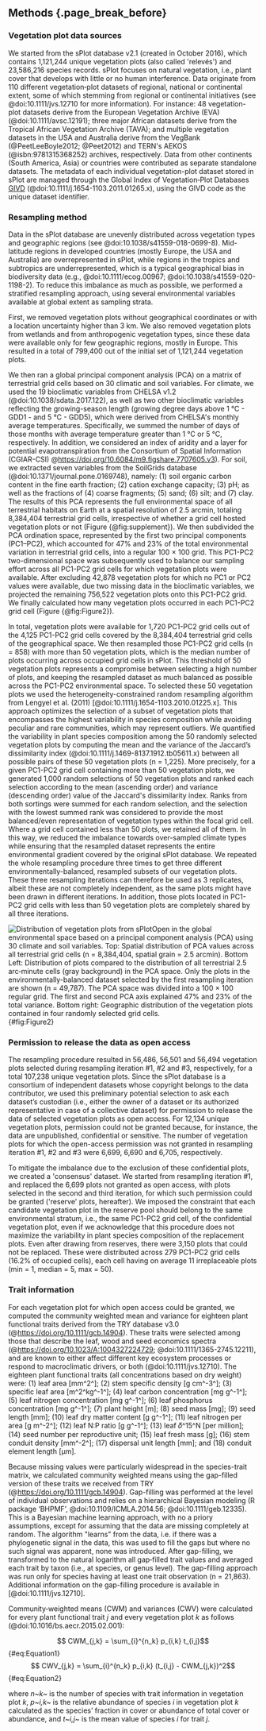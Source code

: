 ## Methods {.page_break_before}

### Vegetation plot data sources
We started from the sPlot database v2.1 (created in October 2016), which contains 1,121,244 unique vegetation plots (also called 'relevés') and 23,586,216 species records.
sPlot focuses on natural vegetation, i.e., plant cover that develops with little or no human interference. 
Data originate from 110 different vegetation‐plot datasets of regional, national or continental extent, some of which stemming from regional or continental initiatives (see @doi:10.1111/jvs.12710 for more information). 
For instance: 48 vegetation-plot datasets derive from the European Vegetation Archive (EVA) (@doi:10.1111/avsc.12191); three major African datasets derive from the Tropical African Vegetation Archive (TAVA); and multiple vegetation datasets in the USA and Australia derive from the VegBank (@PeetLeeBoyle2012; @Peet2012) and TERN's AEKOS  (@isbn:9781315368252) archives, respectively. 
Data from other continents (South America, Asia) or countries were contributed as separate standalone datasets. 
The metadata of each individual vegetation-plot dataset stored in sPlot are managed through the Global Index of Vegetation‐Plot Databases [GIVD](http://www.givd.info) (@doi:10.1111/j.1654-1103.2011.01265.x), using the GIVD code as the unique dataset identifier.

### Resampling method
Data in the sPlot database are unevenly distributed across vegetation types and geographic regions (see @doi:10.1038/s41559-018-0699-8). 
Mid-latitude regions in developed countries (mostly Europe, the USA and Australia) are overrepresented in sPlot, while regions in the tropics and subtropics are underrepresented, which is a typical geographical bias in biodiversity data (e.g., @doi:10.1111/ecog.00967; @doi:10.1038/s41559-020-1198-2). 
To reduce this imbalance as much as possible, we performed a stratified resampling approach, using several environmental variables available at global extent as sampling strata. 

First, we removed vegetation plots without geographical coordinates or with a location uncertainty higher than 3 km. 
We also removed vegetation plots from wetlands and from anthropogenic vegetation types, since these data were available only for few geographic regions, mostly in Europe.
This resulted in a total of 799,400 out of the initial set of 1,121,244 vegetation plots. 

We then ran a global principal component analysis (PCA) on a matrix of terrestrial grid cells based on 30 climatic and soil variables. 
For climate, we used the 19 bioclimatic variables from CHELSA v1.2 (@doi:10.1038/sdata.2017.122), as well as two other bioclimatic variables reflecting the growing-season length (growing degree days above 1 °C - GDD1 - and 5 °C - GDD5), which were derived from CHELSA's monthly average temperatures. 
Specifically, we summed the number of days of those months with average temperature greater than 1 °C or 5 °C, respectively. 
In addition, we considered an index of aridity and a layer for potential evapotranspiration from the Consortium of Spatial Information (CGIAR-CSI) @https://doi.org/10.6084/m9.figshare.7707605.v3). 
For soil, we extracted seven variables from the SoilGrids database (@doi:10.1371/journal.pone.0169748), namely: (1) soil organic carbon content in the fine earth fraction; (2) cation exchange capacity; (3) pH; as well as the fractions of (4) coarse fragments; (5) sand; (6) silt; and (7) clay.  
The results of this PCA represents the full environmental space of all terrestrial habitats on Earth at a spatial resolution of 2.5 arcmin, totaling 8,384,404 terrestrial grid cells, irrespective of whether a grid cell hosted vegetation plots or not (Figure {@fig:supplement}). 
We then subdivided the PCA ordination space, represented by the first two principal components (PC1–PC2), which accounted for 47% and 23% of the total environmental variation in terrestrial grid cells, into a regular 100 × 100 grid. 
This PC1-PC2 two-dimensional space was subsequently used to balance our sampling effort across all PC1-PC2 grid cells for which vegetation plots were available.
After excluding 42,878 vegetation plots for which no PC1 or PC2 values were available, due two missing data in the bioclimatic variables, we projected the remaining 
756,522 vegetation plots onto this PC1-PC2 grid.
We finally calculated how many vegetation plots occurred in each PC1-PC2 grid cell (Figure {@fig:Figure2}). 

In total, vegetation plots were available for 1,720 PC1-PC2 grid cells out of the 4,125 PC1-PC2 grid cells covered by the 8,384,404 terrestrial grid cells of the geographical space.
We then resampled those PC1-PC2 grid cells (n = 858) with more than 50 vegetation plots, which is the median number of plots occurring across occupied grid cells in sPlot. 
This threshold of 50 vegetation plots represents a compromise between selecting a high number of plots, and keeping the resampled dataset as much balanced as possible across the PC1-PC2 environmental space. 
To selected these 50 vegetation plots we used the heterogeneity-constrained random resampling algorithm from Lengyel et al. (2011) \[@doi:10.1111/j.1654-1103.2010.01225.x\]. 
This approach optimizes the selection of a subset of vegetation plots that encompasses the highest variability in species composition while avoiding peculiar and rare communities, which may represent outliers. 
We quantified the variability in plant species composition among the 50 randomly selected vegetation plots by computing the mean and the variance of the Jaccard’s dissimilarity index (@doi:10.1111/j.1469-8137.1912.tb05611.x) between all possible pairs of these 50 vegetation plots (n = 1,225). 
More precisely, for a given PC1-PC2 grid cell containing more than 50 vegetation plots, we generated 1,000 random selections of 50 vegetation plots and ranked each selection according to the mean (ascending order) and variance (descending order) value of the Jaccard's dissimilarity index. 
Ranks from both sortings were summed for each random selection, and the selection with the lowest summed rank was considered to provide the most balanced/even representation of vegetation types within the focal grid cell. 
Where a grid cell contained less than 50 plots, we retained all of them. 
In this way, we reduced the imbalance towards over-sampled climate types while ensuring that the resampled dataset represents the entire environmental gradient covered by the original sPlot database.
We repeated the whole resampling procedure three times to get three different environmentally-balanced, resampled subsets of our vegetation plots. 
These three resampling iterations can therefore be used as 3 replicates, albeit these are not completely independent, as the same plots might have been drawn in different iterations. In addition, those plots located in PC1-PC2 grid cells with less than 50 vegetation plots are completely shared by all three iterations.

![Distribution of vegetation plots from sPlotOpen in the global environmental space based on a principal component analysis (PCA) using 30 climate and soil variables. Top: Spatial distribution of PCA values across all terrestrial grid cells (n = 8,384,404, spatial grain = 2.5 arcmin). Bottom Left: Distribution of plots compared to the distribution of all terrestrial 2.5 arc‐minute cells (gray background) in the PCA space. Only the plots in the environmentally-balanced dataset selected by the first resampling iteration are shown (n = 49,787). The PCA space was divided into a 100 × 100 regular grid. The first and second PCA axis explained 47% and 23% of the total variance. Bottom right: Geographic distribution of the vegetation plots contained in four randomly selected grid cells.](images/figure2.png){#fig:Figure2}

### Permission to release the data as open access
The resampling procedure resulted in 56,486, 56,501 and 56,494 vegetation plots selected during resampling iteration #1, #2 and #3, respectively, for a total 107,238 unique vegetation plots.
Since the sPlot database is a consortium of independent datasets whose copyright belongs to the data contributor, we used this preliminary potential selection to ask each dataset’s custodian (i.e., either the owner of a dataset or its authorized representative in case of a collective dataset) for permission to release the data of selected vegetation plots as open access. 
For 12,134 unique vegetation plots, permission could not be granted because, for instance, the data are unpublished, confidential or sensitive. 
The number of vegetation plots for which the open-access permission was not granted in resampling iteration #1, #2 and #3 were 6,699, 6,690 and 6,705, respectively.

To mitigate the imbalance due to the exclusion of these confidential plots, we created a 'consensus' dataset. 
We started from resampling iteration #1, and replaced the 6,699 plots not granted as open access, with plots selected in the second and third iteration, for which such permission could be granted ('reserve' plots, hereafter).
We imposed the constraint that each candidate vegetation plot in the reserve pool should belong to the same environmental stratum, i.e., the same PC1-PC2 grid cell, of the confidential vegetation plot, even if we acknowledge that this procedure does not maximize the variability in plant species composition of the replacement plots.
Even after drawing from reserves, there were 3,150 plots that could not be replaced. 
These were distributed across 279 PC1-PC2 grid cells (16.2% of occupied cells), each cell having on average 11 irreplaceable plots (min = 1, median = 5, max = 50).

### Trait information
For each vegetation plot for which open access could be granted, we computed the community weighted mean and variance for eighteen plant functional traits derived from the TRY database v3.0 (@https://doi.org/10.1111/gcb.14904). 
These traits were selected among those that describe the leaf, wood and seed economics spectra (@https://doi.org/10.1023/A:1004327224729; @doi:10.1111/1365-2745.12211), and are known to either affect different key ecosystem processes or respond to macroclimatic drivers, or both (@doi:10.1111/jvs.12710). 
The eighteen plant functional traits (all concentrations based on dry weight) were: (1) leaf area \[mm^2^\]; (2) stem specific density \[g cm^-3^\]; (3) specific leaf area \[m^2^kg^-1^\]; (4) leaf carbon concentration \[mg g^-1^\]; (5) leaf nitrogen concentration \[mg g^-1^\]; (6) leaf phosphorus concentration \[mg g^-1^\]; (7) plant height \[m\]; (8) seed mass \[mg\]; (9) seed length \[mm\]; (10) leaf dry matter content \[g g^-1^\]; (11) leaf nitrogen per area \[g m^-2^\]; (12) leaf N:P ratio \[g g^-1^\]; (13) leaf 𝛿^15^N \[per million\]; (14) seed number per reproductive unit; (15) leaf fresh mass \[g\]; (16) stem conduit density \[mm^-2^\]; (17) dispersal unit length \[mm\]; and (18) conduit element length \[μm\].  

Because missing values were particularly widespread in the species-trait matrix, we calculated community weighted means using the gap-filled version of these traits we received from TRY (@https://doi.org/10.1111/gcb.14904).
Gap-filling was performed at the level of individual observations and relies on a hierarchical Bayesian modeling (R package ‘BHPMF’, @doi:10.1109/ICMLA.2014.56; @doi:10.1111/geb.12335). 
This is a Bayesian machine learning approach, with no a priory assumptions, except for assuming that the data are missing completely at random. 
The algorithm "learns" from the data, i.e. if there was a phylogenetic signal in the data, this was used to fill the gaps but where no such signal was apparent, none was introduced.
After gap-filling, we transformed to the natural logarithm all gap‐filled trait values and averaged each trait by taxon (i.e., at species, or genus level). 
The gap-filling approach was run only for species having at least one trait observation (n = 21,863). 
Additional information on the gap-filling procedure is available in \[@doi:10.1111/jvs.12710\].  

Community‐weighted means (CWM) and variances (CWV) were calculated for every plant functional trait *j* and every vegetation plot *k* as follows (@doi:10.1016/bs.aecr.2015.02.001):  
 
$$ CWM_{j,k} = \sum_{i}^{n_k} p_{i,k} t_{i,j}$$ {#eq:Equation1}  
$$ CWV_{j,k} = \sum_{i}^{n_k} p_{i,k} (t_{i,j} - CWM_{j,k})^2$$ {#eq:Equation2}  

where *n~k~* is the number of species with trait information in vegetation plot *k*, *p~i,k~* is the relative abundance of species *i* in vegetation plot *k* calculated as the species’ fraction in cover or abundance of total cover or abundance, and *t~i,j~* is the mean value of species *i* for trait *j*. 

